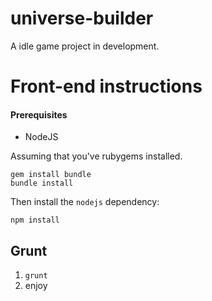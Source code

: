 universe-builder
================

A idle game project in development.

# Front-end instructions

#### Prerequisites

* NodeJS

Assuming that you've rubygems installed.
```
gem install bundle
bundle install
```

Then install the `nodejs` dependency:
```
npm install
```

## Grunt

1. `grunt`
2. enjoy
